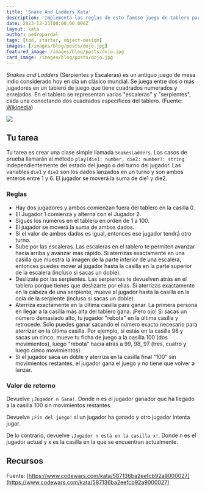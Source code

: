 ```yaml
---
title: 'Snake And Ladders Kata'
description: 'Implementa las reglas de este famoso juego de tablero para practicar Test-driven development y diseño orientado a objetos.'
date: 2023-12-23T00:00:00.000Z
layout: kata
author: pedropardal
tags: [tdd, starter, object-design]
images: [/images/blog/posts/dojo.jpg]
featured_image: /images/blog/posts/dojo.jpg
card_image: /images/blog/posts/dojo.jpg
---
```


*Snakes and Ladders* (Serpientes y Escaleras) es un antiguo juego de mesa indio considerado hoy en día un clásico mundial. Se juega entre dos o más jugadores en un tablero de juego que tiene cuadrados numerados y enrejados. En el tablero se representan varias "escaleras" y "serpientes", cada una conectando dos cuadrados específicos del tablero. (Fuente: [Wikipedia](https://en.wikipedia.org/wiki/Snakes_and_ladders))

![](/images/katas/snakesandladdersboard.jpg)

## Tu tarea

Tu tarea es crear una clase simple llamada `SnakesLadders`. Los casos de prueba llamarán al método `play(die1: number, die2: number): string` independientemente del estado del juego o del turno del jugador. Las variables `die1` y `die2` son los dados lanzados en un turno y son ambos enteros entre 1 y 6. El jugador se moverá la suma de die1 y die2.

### Reglas

- Hay dos jugadores y ambos comienzan fuera del tablero en la casilla 0.
- El Jugador 1 comienza y alterna con el Jugador 2.
- Sigues los números en el tablero en orden de 1 a 100.
- El jugador se moverá la suma de ambos dados.
- Si el valor de ambos dados es igual, entonces ese jugador tendrá otro turno.
- Sube por las escaleras. Las escaleras en el tablero te permiten avanzar hacia arriba y avanzar más rápido. Si aterrizas exactamente en una casilla que muestra la imagen de la parte inferior de una escalera, entonces puedes mover al jugador hasta la casilla en la parte superior de la escalera (incluso si sacas un doble).
- Deslízate por las serpientes. Las serpientes te devuelven atrás en el tablero porque tienes que deslizarte por ellas. Si aterrizas exactamente en la cabeza de una serpiente, mueve al jugador hasta la casilla en la cola de la serpiente (incluso si sacas un doble).
- Aterriza exactamente en la última casilla para ganar. La primera persona en llegar a la casilla más alta del tablero gana. ¡Pero ojo! Si sacas un número demasiado alto, tu jugador "rebota" en la última casilla y retrocede. Solo puedes ganar sacando el número exacto necesario para aterrizar en la última casilla. Por ejemplo, si estás en la casilla 98 y sacas un cinco, mueve tu ficha de juego a la casilla 100 (dos movimientos), luego "rebota" hacia atrás a 99, 98, 97 (tres, cuatro y luego cinco movimientos).
- Si el jugador saca un doble y aterriza en la casilla final "100" sin movimientos restantes, el jugador gana el juego y no tiene que volver a lanzar.

### Valor de retorno

Devuelve `¡Jugador n Gana!`. Donde n es el jugador ganador que ha llegado a la casilla 100 sin movimientos restantes.

Devuelve `¡Fin del juego!` si un jugador ha ganado y otro jugador intenta jugar.

De lo contrario, devuelve `¡Jugador n está en la casilla x!`. Donde n es el jugador actual y x es la casilla en la que se encuentran actualmente.

## Recursos

Fuente: [https://www.codewars.com/kata/587136ba2eefcb92a9000027](https://www.codewars.com/kata/587136ba2eefcb92a9000027)
